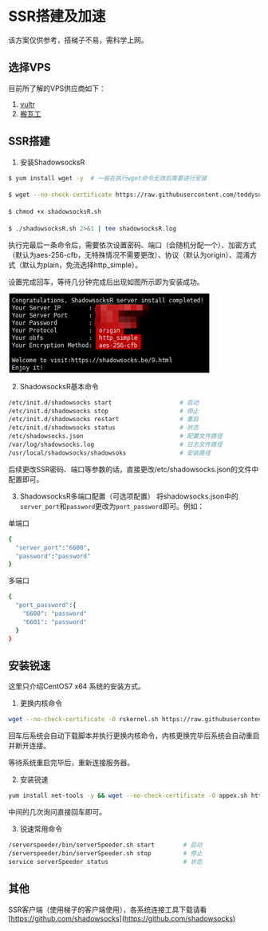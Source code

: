 # SSR搭建及加速
该方案仅供参考，搭梯子不易，需科学上网。

## 选择VPS
目前所了解的VPS供应商如下：
1. [vultr](https://www.vultr.com/?ref=7915755)
2. [搬瓦工](https://banwagong.cn/)

## SSR搭建
1. 安装ShadowsocksR
```bash
$ yum install wget -y  # 一般在执行wget命令无效后需要进行安装

$ wget --no-check-certificate https://raw.githubusercontent.com/teddysun/shadowsocks_install/master/shadowsocksR.sh

$ chmod +x shadowsocksR.sh

$ ./shadowsocksR.sh 2>&1 | tee shadowsocksR.log
```
执行完最后一条命令后，需要依次设置密码、端口（会随机分配一个）、加密方式（默认为aes-256-cfb，无特殊情况不需要更改）、协议（默认为origin）、混淆方式（默认为plain，免流选择http_simple）。

设置完成回车，等待几分钟完成后出现如图所示即为安装成功。

![SSR搭建成功](./images/20200202/SSR搭建成功.png)

2. ShadowsocksR基本命令
```bash
/etc/init.d/shadowsocks start                   # 启动
/etc/init.d/shadowsocks stop                    # 停止
/etc/init.d/shadowsocks restart                 # 重启
/etc/init.d/shadowsocks status                  # 状态
/etc/shadowsocks.json                           # 配置文件路径
/var/log/shadowsocks.log                        # 日志文件路径
/usr/local/shadowsocks/shadowsoks               # 安装路径
```
后续更改SSR密码、端口等参数的话，直接更改/etc/shadowsocks.json的文件中配置即可。

3. ShadowsocksR多端口配置（可选项配置）
将shadowsocks.json中的`server_port`和`password`更改为`port_password`即可。例如：

单端口
```bash
{
  "server_port":"6600",
  "password":"password"
}
```

多端口
```bash
{
  "port_password":{
    "6600": "password"
    "6601": "password"
  }
}
```

## 安装锐速
这里只介绍CentOS7 x64 系统的安装方式。

1. 更换内核命令
```bash
wget --no-check-certificate -O rskernel.sh https://raw.githubusercontent.com/hombo125/doubi/master/rskernel.sh && bash rskernel.sh
```
回车后系统会自动下载脚本并执行更换内核命令，内核更换完毕后系统会自动重启并断开连接。

等待系统重启完毕后，重新连接服务器。

2. 安装锐速
```bash
yum install net-tools -y && wget --no-check-certificate -O appex.sh https://raw.githubusercontent.com/0oVicero0/serverSpeeder_Install/master/appex.sh && bash appex.sh install
```
中间的几次询问直接回车即可。

3. 锐速常用命令
```bash
/serverspeeder/bin/serverSpeeder.sh start        # 启动
/serverspeeder/bin/serverSpeeder.sh stop         # 停止
service serverSpeeder status                     # 状态
```

## 其他
SSR客户端（使用梯子的客户端使用），各系统连接工具下载请看[https://github.com/shadowsocks](https://github.com/shadowsocks)


